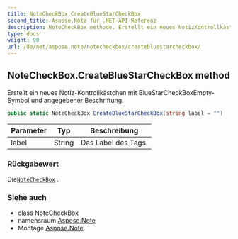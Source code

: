 ```yaml
---
title: NoteCheckBox.CreateBlueStarCheckBox
second_title: Aspose.Note für .NET-API-Referenz
description: NoteCheckBox methode. Erstellt ein neues NotizKontrollkästchen mit BlueStarCheckBoxEmptySymbol und angegebener Beschriftung.
type: docs
weight: 90
url: /de/net/aspose.note/notecheckbox/createbluestarcheckbox/
---
```

## NoteCheckBox.CreateBlueStarCheckBox method

Erstellt ein neues Notiz-Kontrollkästchen mit BlueStarCheckBoxEmpty-Symbol und angegebener Beschriftung.

```csharp
public static NoteCheckBox CreateBlueStarCheckBox(string label = "")
```

| Parameter | Typ | Beschreibung |
| --- | --- | --- |
| label | String | Das Label des Tags. |

### Rückgabewert

Die[`NoteCheckBox`](../) .

### Siehe auch

* class [NoteCheckBox](../)
* namensraum [Aspose.Note](../../notecheckbox/)
* Montage [Aspose.Note](../../../)


